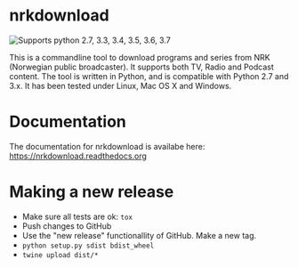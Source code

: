 # nrkdownload
![Supports python 2.7, 3.3, 3.4, 3.5, 3.6, 3.7](https://img.shields.io/badge/python-2.7%2C%203.3%2C%203.4%2C%203.5%2C%203.6%2C%203.7-brightgreen.svg "Supported Python versions")

This is a commandline tool to download programs and series from NRK (Norwegian public broadcaster). It supports both TV, Radio and Podcast content. The tool is written in Python, and is compatible with Python 2.7 and 3.x. It has been tested under Linux, Mac OS X and Windows.

# Documentation
The documentation for nrkdownload is availabe here:
https://nrkdownload.readthedocs.org

# Making a new release
- Make sure all tests are ok: `tox`
- Push changes to GitHub
- Use the "new release" functionallity of GitHub. Make a new tag.
- `python setup.py sdist bdist_wheel`
- `twine upload dist/*`
